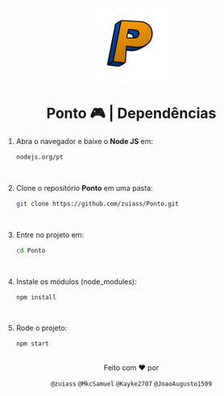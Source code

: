 <div align="center">
   <img width=150px height=150px src="./src/assets/public/ponto.svg">
   <h1>Ponto 🎮 | Dependências</h1>
</div>

1. Abra o navegador e baixe o **Node JS** em:
   
   ```bash
   nodejs.org/pt
<br>

2. Clone o repositório **Ponto** em uma pasta:
   
   ```bash
   git clone https://github.com/zuiass/Ponto.git
<br>

3. Entre no projeto em:

   ```bash
   cd Ponto
<br>

4. Instale os módulos (node_modules):

   ```bash
   npm install
   ```
<br>

5. Rode o projeto:

   ```bash
   npm start
<br>

<div align="center">
   Feito com ❤ por<br>
   
   `@zuiass` `@MkcSamuel` `@Kayke2707` `@JoaoAugusto1509`
</div>
